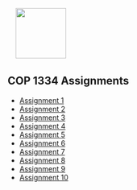 &nbsp;&nbsp;&nbsp;
<img src="https://cdn.abranhe.com/projects/algorithms/logos/cpp.svg" width="100px"> &nbsp;&nbsp;

## COP 1334 Assignments

- [Assignment 1](assignment01)
- [Assignment 2](assignment02)
- [Assignment 3](assignment03)
- [Assignment 4](assignment04)
- [Assignment 5](assignment05)
- [Assignment 6](assignment06)
- [Assignment 7](assignment07)
- [Assignment 8](assignment08)
- [Assignment 9](assignment09)
- [Assignment 10](assignment10)
